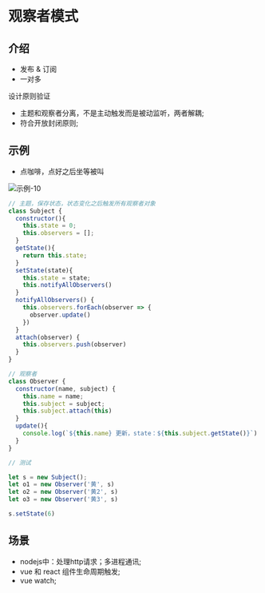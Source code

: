 # 观察者模式

## 介绍

- 发布 & 订阅
- 一对多

设计原则验证

- 主题和观察者分离，不是主动触发而是被动监听，两者解耦;
- 符合开放封闭原则;

## 示例

- 点咖啡，点好之后坐等被叫

<!-- ![示例-10](/blogs/image/web/design-mode/示例-10.png) -->
<img :src="$withBase('/image/web/design-mode/示例-10.png')" alt="示例-10">

```js
// 主题，保存状态，状态变化之后触发所有观察者对象
class Subject {
  constructor(){
    this.state = 0;
    this.observers = [];
  }
  getState(){
    return this.state;
  }
  setState(state){
    this.state = state;
    this.notifyAllObservers()
  }
  notifyAllObservers() {
    this.observers.forEach(observer => {
      observer.update()
    })
  }
  attach(observer) {
    this.observers.push(observer)
  }
}

// 观察者
class Observer {
  constructor(name, subject) {
    this.name = name;
    this.subject = subject;
    this.subject.attach(this)
  }
  update(){
    console.log(`${this.name} 更新，state：${this.subject.getState()}`)
  }
}

// 测试

let s = new Subject();
let o1 = new Observer('黄', s)
let o2 = new Observer('黄2', s)
let o3 = new Observer('黄3', s)

s.setState(6)
```

## 场景

- nodejs中：处理http请求；多进程通讯;
- vue 和 react 组件生命周期触发;
- vue watch;